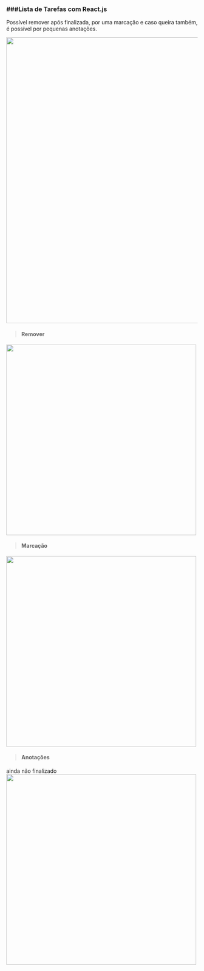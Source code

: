 <h3>###Lista de Tarefas com React.js</h3>
<p>Possível remover após finalizada, por uma marcação e caso queira também, é possível por pequenas anotações.</p>

<img src="https://user-images.githubusercontent.com/102268481/208117810-1f7b894f-85db-4e6d-87c9-188a2c96d274.png" width="750px">

<br>

> <h4>Remover</h4>
<img src="https://user-images.githubusercontent.com/102268481/208119795-127edfb4-11dd-479e-8bd9-ed70ddddb52d.png" width="500px">

> <h4>Marcação</h4>
<img src="https://user-images.githubusercontent.com/102268481/208120000-b3044ca0-03cb-4da1-9a24-13f42888c6f4.png" width="500px">

> <h4>Anotações</h4>
ainda não finalizado
<img src="" width="500px">
